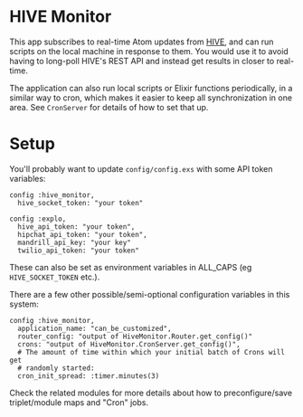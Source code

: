 # HIVE Monitor

This app subscribes to real-time Atom updates from
[HIVE](https://bitbucket.org/explo/hive-2), and can run scripts on the local
machine in response to them. You would use it to avoid having to long-poll
HIVE's REST API and instead get results in closer to real-time.

The application can also run local scripts or Elixir functions periodically, in
a similar way to cron, which makes it easier to keep all synchronization in one
area. See `CronServer` for details of how to set that up.


# Setup

You'll probably want to update `config/config.exs` with some API token
variables:

    config :hive_monitor,
      hive_socket_token: "your token"

    config :explo,
      hive_api_token: "your token",
      hipchat_api_token: "your token",
      mandrill_api_key: "your key"
      twilio_api_token: "your token"

These can also be set as environment variables in ALL_CAPS (eg
`HIVE_SOCKET_TOKEN` etc.).

There are a few other possible/semi-optional configuration variables in this
system:

    config :hive_monitor,
      application_name: "can_be_customized",
      router_config: "output of HiveMonitor.Router.get_config()"
      crons: "output of HiveMonitor.CronServer.get_config()",
      # The amount of time within which your initial batch of Crons will get
      # randomly started:
      cron_init_spread: :timer.minutes(3)

Check the related modules for more details about how to preconfigure/save
triplet/module maps and "Cron" jobs.
